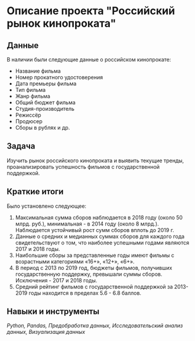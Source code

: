 # Описание проекта "Российский рынок кинопроката"
 
## Данные
В наличии были следующие данные о российском кинопрокате:
- Название фильма
- Номер прокатного удостоверения
- Дата премьеры фильма
- Тип фильма
- Жанр фильма
- Общий бюджет фильма
- Студия-производитель
- Режиссёр
- Продюсер
- Сборы в рублях и др.

## Задача
Изучить рынок российского кинопроката и выявить текущие тренды, проанализировать успешность фильмов с государственной поддержкой.

## Краткие итоги
Было установлено следующее:
1) Максимальная сумма сборов наблюдается в 2018 году (около 50 млрд. руб.), минимальная - в 2014 году (около 8 млрд.). Наблюдается устойчивый рост сумм сборов вплоть до 2019 г.
2) Данные о средних и медианных суммах сборов для каждого года свидетельствуют о том, что наиболее успешными годами являются 2017 и 2018 годы.
3) Наибольшие сборы за представленные годы имеют фильмы с возрастными категориями «16+», «12+», «6+». 
4) В период с 2013 по 2019 год, бюджеты фильмов, получивших государственную поддержку, превышали суммы сборов. Исключения - 2017 и 2018 годы.
5) Средний рейтинг фильмов с государственной поддержкой за 2013-2019 годы находится в пределах 5.6 - 6.8 баллов. 

## Навыки и инструменты
*Python, Pandas, Предобработка данных, Исследовательский анализ данных, Визуализация данных*

